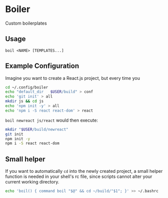 # Boiler

Custom boilerplates

## Usage

```
boil <NAME> [TEMPLATES...]
```

## Example Configuration

Imagine you want to create a React.js project, but every time you 

``` sh
cd ~/.config/boiler
echo "default_dir	$USER/build" > conf
echo 'git init' > all
mkdir js && cd js
echo 'npm init -y' > all
echo 'npm i -S react react-dom' > react
```

`boil newreact js/react` would then execute:

``` sh
mkdir "$USER/build/newreact"
git init
npm init -y
npm i -S react react-dom
```

## Small helper

If you want to automatically `cd` into the newly created project, a small helper function is needed in your shell's rc file, since scripts cannot alter your current working directory.

``` sh
echo 'boil() { command boil "$@" && cd ~/build/"$1"; }' >> ~/.bashrc
```
